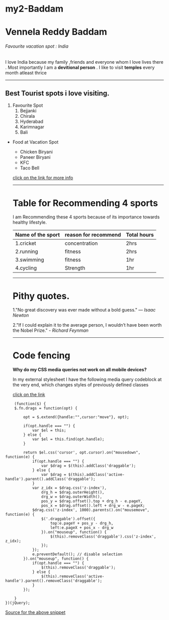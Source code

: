 # my2-Baddam
# Vennela Reddy Baddam 
###### Favourite vacation spot : India
I love India because my family ,friends and everyone whom I love lives there . Most importantly I am a **devitional person** . I like to visit **temples** every month atleast thrice

----
## Best Tourist spots i love visiting.
1. Favourite Spot
    1. Bejjanki
    2. Chirala
    3. Hyderabad
    4. Karimnagar
    5. Bali

* Food at Vacation Spot
    * Chicken Biryani
    * Paneer Biryani
    * KFC
    * Taco Bell 

    [click on the link for more info](MyStats.md)

    ----
    # Table for Recommending 4 sports
    I am Recommending these 4 sports because of its importance towards healthy lifestyle.

    |Name of the sport| reason for recommend|Total hours|
    |-----------------|---------------------|-----------|
    |1.cricket        |concentration        |2hrs       |
    |2.running        |fitness              |2hrs       |
    |3.swimming       |fitness              |1hr        |
    |4.cycling        |Strength             |1hr        |

    ----
    # Pithy quotes.
    1."No great discovery was ever made without a bold guess." ― *Isaac Newton*

    2."If I could explain it to the average person, I wouldn’t have been worth the Nobel Prize." - *Richard Feynman*

    ----
    # Code fencing
    **Why do my CSS media queries not work on all mobile devices?**

    In my external stylesheet I have the following media query codeblock at the very end, which changes styles of previously defined classes

    [click on the link](https://stackoverflow.com/questions/77048496/why-do-my-css-media-queries-not-work-on-all-mobile-devices)

```
    (function($) {
    $.fn.drags = function(opt) {

        opt = $.extend({handle:"",cursor:"move"}, opt);

        if(opt.handle === "") {
            var $el = this;
        } else {
            var $el = this.find(opt.handle);
        }

        return $el.css('cursor', opt.cursor).on("mousedown", function(e) {
            if(opt.handle === "") {
                var $drag = $(this).addClass('draggable');
            } else {
                var $drag = $(this).addClass('active-handle').parent().addClass('draggable');
            }
            var z_idx = $drag.css('z-index'),
                drg_h = $drag.outerHeight(),
                drg_w = $drag.outerWidth(),
                pos_y = $drag.offset().top + drg_h - e.pageY,
                pos_x = $drag.offset().left + drg_w - e.pageX;
            $drag.css('z-index', 1000).parents().on("mousemove", function(e) {
                $('.draggable').offset({
                    top:e.pageY + pos_y - drg_h,
                    left:e.pageX + pos_x - drg_w
                }).on("mouseup", function() {
                    $(this).removeClass('draggable').css('z-index', z_idx);
                });
            });
            e.preventDefault(); // disable selection
        }).on("mouseup", function() {
            if(opt.handle === "") {
                $(this).removeClass('draggable');
            } else {
                $(this).removeClass('active-handle').parent().removeClass('draggable');
            }
        });

    }
})(jQuery);

```

[Source for the above snippet](https://css-tricks.com/snippets/jquery/draggable-without-jquery-ui/)